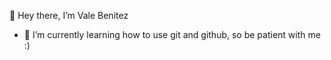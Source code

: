 👋 Hey there, I’m Vale Benitez
- 🌱 I’m currently learning how to use git and github, so be patient with me :)


